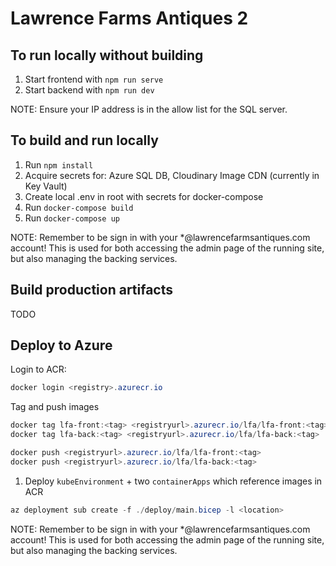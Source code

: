 # Lawrence Farms Antiques 2

## To run locally without building
1. Start frontend with `npm run serve`
1. Start backend with `npm run dev`

NOTE: Ensure your IP address is in the allow list for the SQL server.

## To build and run locally

1. Run `npm install`
1. Acquire secrets for: Azure SQL DB, Cloudinary Image CDN (currently in Key Vault)
1. Create local .env in root with secrets for docker-compose
1. Run `docker-compose build`
1. Run `docker-compose up`

NOTE: Remember to be sign in with your *@lawrencefarmsantiques.com account! This is used for both accessing the admin page of the running site, but also managing the backing services.

## Build production artifacts
TODO

## Deploy to Azure

Login to ACR:
```powershell
docker login <registry>.azurecr.io
```

Tag and push images
```powershell
docker tag lfa-front:<tag> <registryurl>.azurecr.io/lfa/lfa-front:<tag>
docker tag lfa-back:<tag> <registryurl>.azurecr.io/lfa/lfa-back:<tag>

docker push <registryurl>.azurecr.io/lfa/lfa-front:<tag>
docker push <registryurl>.azurecr.io/lfa/lfa-back:<tag>
```

1. Deploy `kubeEnvironment` + two `containerApps` which reference images in ACR

```powershell
az deployment sub create -f ./deploy/main.bicep -l <location>
```

NOTE: Remember to be sign in with your *@lawrencefarmsantiques.com account! This is used for both accessing the admin page of the running site, but also managing the backing services.
